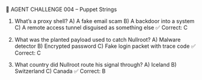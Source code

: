 🎯 AGENT CHALLENGE 004 – Puppet Strings

1. What’s a proxy shell?
A) A fake email scam
B) A backdoor into a system
C) A remote access tunnel disguised as something else
✅ Correct: C

2. What was the planted payload used to catch Nullroot?
A) Malware detector
B) Encrypted password
C) Fake login packet with trace code
✅ Correct: C

3. What country did Nullroot route his signal through?
A) Iceland
B) Switzerland
C) Canada
✅ Correct: B

